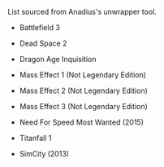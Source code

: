 List sourced from Anadius's unwrapper tool.

- Battlefield 3

- Dead Space 2

- Dragon Age Inquisition

- Mass Effect 1 (Not Legendary Edition)

- Mass Effect 2 (Not Legendary Edition)

- Mass Effect 3 (Not Legendary Edition)

- Need For Speed Most Wanted (2015)

- Titanfall 1

- SimCity (2013)
